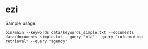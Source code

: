 # ezi

Sample usage:

```bin/main --keywords data/keywords_simple.txt --documents data/documents_simple.txt --query "mla" --query "information retrieval" --query "agency"```
